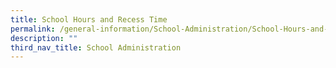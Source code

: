 ```yaml
---
title: School Hours and Recess Time
permalink: /general-information/School-Administration/School-Hours-and-Recess-Time/
description: ""
third_nav_title: School Administration
---
```

